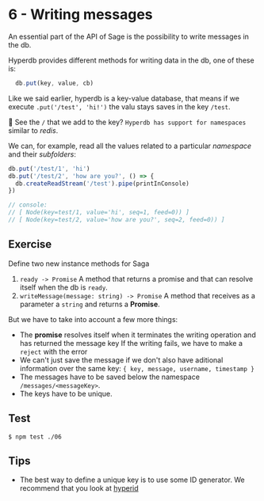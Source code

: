# 6 - Writing messages

An essential part of the API of Sage is the possibility to write messages in
the db.

Hyperdb provides different methods for writing data in the db, one of these is:

```javascript
  db.put(key, value, cb)
```

Like we said earlier, hyperdb is a key-value database, that means if we execute
 `.put('/test', 'hi!')` the valu stays saves in the key `/test`.

:microscope: See the `/` that we add to the key? `Hyperdb has support for namespaces` similar to _redis_. 

We can, for example, read all the values related to a particular _namespace_
and their _subfolders_:

```javascript
db.put('/test/1', 'hi')
db.put('/test/2', 'how are you?', () => {
  db.createReadStream('/test').pipe(printInConsole)
})

// console:
// [ Node(key=test/1, value='hi', seq=1, feed=0)) ]
// [ Node(key=test/2, value='how are you?', seq=2, feed=0)) ]
```

## Exercise 

Define two new instance methods for Saga

1. `ready -> Promise`
A method that returns a promise and that can resolve itself when the db is
`ready`.
2. `writeMessage(message: string) -> Promise`
A method that receives as a parameter a `string` and returns a **Promise**.

But we have to take into account a few more things:
  - The **promise** resolves itself when it terminates the writing operation
    and has returned the message key 
  If the writing fails, we have to make a `reject` with the error
  - We can't just save the message if we don't also have aditional information
    over the same key:
  `{ key, message, username, timestamp }`
  - The messages have to be saved below the namespace `/messages/<messageKey>`.
  - The keys have to be unique.

## Test

```
$ npm test ./06
```

## Tips

- The best way to define a unique key is to use some ID generator. We recommend
  that you look at [hyperid](hyperid)

